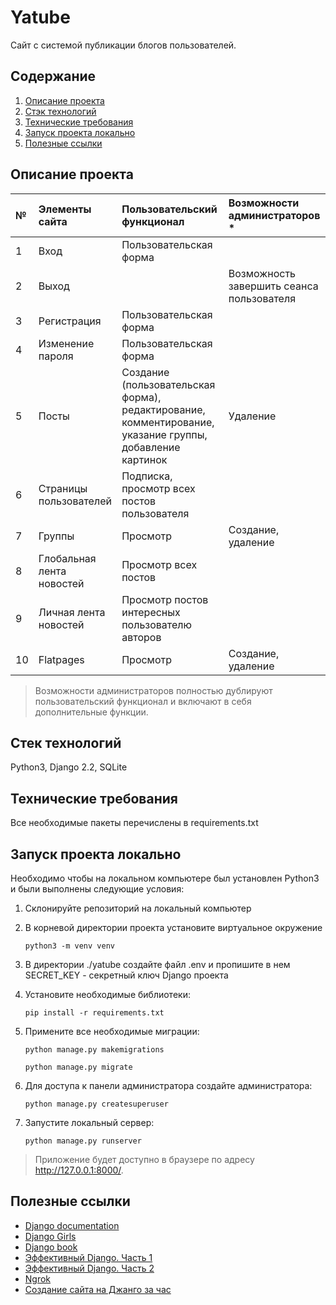 # Yatube
Сайт с системой публикации блогов пользователей.

## Содержание
1. [Описание проекта](#description)
2. [Стэк технологий](#stack)
3. [Технические требования](#requirements)
4. [Запуск проекта локально](#lounch)
5. [Полезные ссылки](#links)

## <a name='description'>Описание проекта</a>
**№** | **Элементы сайта** | **Пользовательский функционал** | **Возможности администраторов** *
:--- | :--- | :--- | :---
1 | Вход | Пользовательская форма |
2 | Выход | | Возможность завершить сеанса пользователя
3 | Регистрация | Пользовательская форма |
4 | Изменение пароля | Пользовательская форма |
5 | Посты | Создание (пользовательская форма), редактирование, комментирование, указание группы, добавление картинок | Удаление
6 | Страницы пользователей | Подписка, просмотр всех постов пользователя
7 | Группы | Просмотр | Создание, удаление
8 | Глобальная лента новостей | Просмотр всех постов |
9 | Личная лента новостей | Просмотр постов интересных пользователю авторов |
10 | Flatpages | Просмотр | Создание, удаление

> Возможности администраторов полностью дублируют пользовательский функционал и включают в себя дополнительные функции.

## <a name='stack'>Стек технологий</a>
Python3, Django 2.2, SQLite

## <a name='requirements'>Технические требования</a>
Все необходимые пакеты перечислены в requirements.txt

## <a name='lounch'>Запуск проекта локально</a>
Необходимо чтобы на локальном компьютере был установлен Python3 и были выполнены следующие условия:
1. Склонируйте репозиторий на локальный компьютер
2. В корневой директории проекта установите виртуальное окружение

   `python3 -m venv venv`
3. В директории ./yatube создайте файл .env и пропишите в нем SECRET_KEY - секретный ключ Django проекта
4. Установите необходимые библиотеки:

   `pip install -r requirements.txt`
5. Примените все необходимые миграции:

   `python manage.py makemigrations`

   `python manage.py migrate`
6. Для доступа к панели администратора создайте администратора:

   `python manage.py createsuperuser`
7. Запустите локальный сервер:

   `python manage.py runserver`

> Приложение будет доступно в браузере по адресу http://127.0.0.1:8000/.

## <a name='links'>Полезные ссылки</a>
+ [Django documentation](https://docs.djangoproject.com/en/3.1/)
+ [Django Girls](https://tutorial.djangogirls.org/ru/)
+ [Django book](https://djbook.ru/rel3.0/genindex.html)
+ [Эффективный Django. Часть 1](https://habr.com/ru/post/240463/)
+ [Эффективный Django. Часть 2](https://habr.com/ru/post/242261/)
+ [Ngrok](https://dashboard.ngrok.com/get-started/setup)
+ [Создание сайта на Джанго за час](https://www.youtube.com/watch?v=6K83dgjkQNw)
